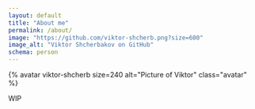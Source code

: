 ```yaml
---
layout: default
title: "About me"
permalink: /about/
image: "https://github.com/viktor-shcherb.png?size=600"
image_alt: "Viktor Shcherbakov on GitHub"
schema: person
---
```

{% avatar viktor-shcherb size=240 alt="Picture of Viktor" class="avatar" %}  
 
WIP